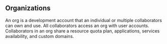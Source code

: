 ## Organizations

An org is a development account that an individual or multiple collaborators can own and use. All collaborators access an org with user accounts. Collaborators in an org share a resource quota plan, applications, services availability, and custom domains.

